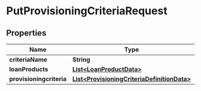 # PutProvisioningCriteriaRequest

## Properties
Name | Type | Description | Notes
------------ | ------------- | ------------- | -------------
**criteriaName** | **String** |  |  [optional]
**loanProducts** | [**List&lt;LoanProductData&gt;**](LoanProductData.md) |  |  [optional]
**provisioningcriteria** | [**List&lt;ProvisioningCriteriaDefinitionData&gt;**](ProvisioningCriteriaDefinitionData.md) |  |  [optional]
